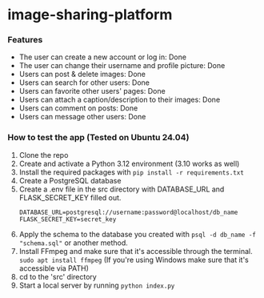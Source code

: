 # image-sharing-platform


### Features
- The user can create a new account or log in: Done
- The user can change their username and profile picture: Done
- Users can post & delete images: Done
- Users can search for other users: Done
- Users can favorite other users' pages: Done
- Users can attach a caption/description to their images: Done
- Users can comment on posts: Done
- Users can message other users: Done

###  How to test the app (Tested on Ubuntu 24.04)
1. Clone the repo
2. Create and activate a Python 3.12 environment (3.10 works as well)
3. Install the required packages with `pip install -r requirements.txt`
4. Create a PostgreSQL database
5. Create a .env file in the src directory with DATABASE_URL and FLASK_SECRET_KEY filled out.
   ```
   DATABASE_URL=postgresql://username:password@localhost/db_name
   FLASK_SECRET_KEY=secret_key
   ```
7. Apply the schema to the database you created with `psql -d db_name -f "schema.sql"` or another method.
8. Install FFmpeg and make sure that it's accessible through the terminal. `sudo apt install ffmpeg`  (If you're using Windows make sure that it's accessible via PATH)
9. cd to the 'src' directory
10. Start a local server by running `python index.py`
